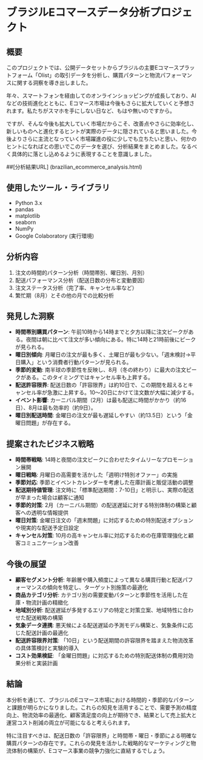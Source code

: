 # ブラジルEコマースデータ分析プロジェクト

## 概要
このプロジェクトでは、公開データセットからブラジルの主要Eコマースプラットフォーム「Olist」の取引データを分析し、購買パターンと物流パフォーマンスに関する洞察を導き出しました。

年々、スマートフォンを経由してのオンラインショッピングが成長しており、AIなどの技術進化とともに、Eコマース市場は今後もさらに拡大していくと予想されます。私たちがスマホを手にしない日など、もはや無いのですから。

ですが、そんな今後も拡大していく市場だからこそ、改善点やさらに効率化し、新しいものへと進化するヒントが実際のデータに隠されていると思いました。今後よりさらに主流となっていく市場躍進の役に少しでも立ちたいと思い、何かのヒントになればとの思いでこのデータを選び、分析結果をまとめました。なるべく具体的に落とし込めるように表現することを意識しました。

##[分析結果URL]
(brazilian_ecommerce_analysis.html)

## 使用したツール・ライブラリ
- Python 3.x
- pandas
- matplotlib
- seaborn
- NumPy
- Google Colaboratory (実行環境)

## 分析内容
1. 注文の時間的パターン分析（時間帯別、曜日別、月別）
2. 配送パフォーマンス分析（配送日数の分布と変動要因）
3. 注文ステータス分析（完了率、キャンセル率など）
4. 繁忙期（8月）とその他の月での比較分析

## 発見した洞察
- **時間帯別購買パターン**: 午前10時から14時までと夕方以降に注文ピークがある。夜間は朝に比べて注文が多い傾向にある。特に14時と21時前後にピークが見られる。
- **曜日別傾向**: 月曜日の注文が最も多く、土曜日が最も少ない。「週末検討→平日購入」という消費者行動パターンが見られる。
- **季節的変動**: 南半球の季節性を反映し、8月（冬の終わり）に最大の注文ピークがある。このタイミングではキャンセル率も上昇する。
- **配送許容限界**: 配送日数の「許容限界」は約10日で、この期間を超えるとキャンセル率が急激に上昇する。10〜20日にかけて注文数が大幅に減少する。
- **イベント影響**: カーニバル期間（2月）は最も配送に時間がかかり（約16日）、8月は最も効率的（約9日）。
- **曜日別配送時間**: 金曜日の注文が最も遅延しやすい（約13.5日）という「金曜日問題」が存在する。

## 提案されたビジネス戦略
- **時間帯戦略**: 14時と夜間の注文ピークに合わせたタイムリーなプロモーション展開
- **曜日戦略**: 月曜日の高需要を活かした「週明け特別オファー」の実施
- **季節対応**: 季節とイベントカレンダーを考慮した在庫計画と販促活動の調整
- **配送期待値管理**: 注文時に「標準配送期間：7-10日」と明示し、実際の配送が早まった場合は顧客に通知
- **季節的対策**: 2月（カーニバル期間）の配送遅延に対する特別体制の構築と顧客への透明な情報提供
- **曜日対策**: 金曜日注文の「週末問題」に対応するための特別配送オプションや現実的な配送予定日設定
- **キャンセル対策**: 10月の高キャンセル率に対応するための在庫管理強化と顧客コミュニケーション改善

## 今後の展望
- **顧客セグメント分析**: 年齢層や購入頻度によって異なる購買行動と配送パフォーマンスの傾向を特定し、ターゲット別施策の最適化
- **商品カテゴリ分析**: カテゴリ別の需要変動パターンと季節性を活用した在庫・物流計画の精緻化
- **地域別分析**: 配送遅延が多発するエリアの特定と対策立案、地域特性に合わせた配送戦略の構築
- **気象データ連携**: 悪天候による配送遅延の予測モデル構築と、気象条件に応じた配送計画の最適化
- **配送許容限界対策**: 「10日」という配送期間の許容限界を踏まえた物流改革の具体策検討と実験的導入
- **コスト効果検証**: 「金曜日問題」に対応するための特別配送体制の費用対効果分析と実装計画

## 結論
本分析を通じて、ブラジルのEコマース市場における時間的・季節的なパターンと課題が明らかになりました。これらの知見を活用することで、需要予測の精度向上、物流効率の最適化、顧客満足度の向上が期待でき、結果として売上拡大と運営コスト削減の両立が可能になると考えられます。

特に注目すべきは、配送日数の「許容限界」と時間帯・曜日・季節による明確な購買パターンの存在です。これらの発見を活かした戦略的なマーケティングと物流体制の構築が、Eコマース事業の競争力強化に直結するでしょう。
